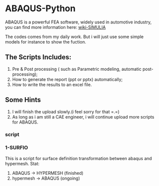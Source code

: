 # ABAQUS-Python
ABAQUS is a powerful FEA software, widely used in automotive industry, you can find more information here:
[wiki-SIMULIA](https://en.wikipedia.org/wiki/Abaqus)

The codes comes from my daily work. But i will just use some simple models for instance to show the fuction.

## The Scripts Includes:
1) Pre & Post processing ( such as Parametric modeling, automatic post-processing);  
2) How to generate the report (ppt or pptx) automatically;  
3) How to write the results to an excel file.

## Some Hints
1) I will finish the upload slowly.(i feel sorry for that =.=)
2) As long as i am still a CAE engineer, i will continue upload more scripts for ABAQUS.

### script
### 1-SURFIO
This is a script for surface definition transformation between abaqus and hypermesh. 
Stat:
1) ABAQUS -> HYPERMESH     (finished)
2) hypermesh -> ABAQUS     (ongoing)
